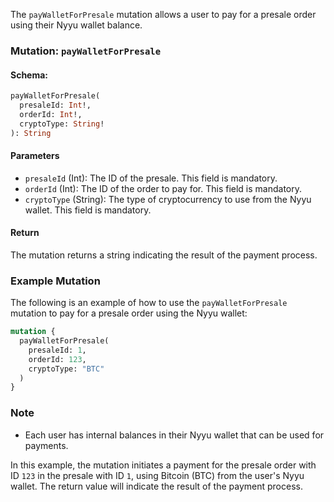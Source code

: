 The `payWalletForPresale` mutation allows a user to pay for a presale order using their Nyyu wallet balance.

### Mutation: `payWalletForPresale`

#### Schema:
```graphql
payWalletForPresale(
  presaleId: Int!,
  orderId: Int!,
  cryptoType: String!
): String
```

#### Parameters

- `presaleId` (Int): The ID of the presale. This field is mandatory.
- `orderId` (Int): The ID of the order to pay for. This field is mandatory.
- `cryptoType` (String): The type of cryptocurrency to use from the Nyyu wallet. This field is mandatory.

#### Return

The mutation returns a string indicating the result of the payment process.

### Example Mutation

The following is an example of how to use the `payWalletForPresale` mutation to pay for a presale order using the Nyyu wallet:

```graphql
mutation {
  payWalletForPresale(
    presaleId: 1,
    orderId: 123,
    cryptoType: "BTC"
  )
}
```

### Note

- Each user has internal balances in their Nyyu wallet that can be used for payments.

In this example, the mutation initiates a payment for the presale order with ID `123` in the presale with ID `1`, using Bitcoin (BTC) from the user's Nyyu wallet. The return value will indicate the result of the payment process.